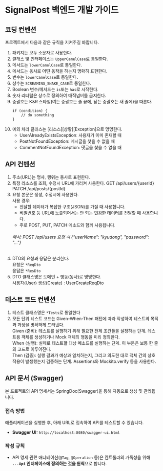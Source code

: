 # SignalPost 백엔드 개발 가이드

## 코딩 컨벤션
프로젝트에서 다음과 같은 규칙을 지켜주길 바랍니다.
1. 패키지는 모두 소문자로 사용한다.
2. 클래스 및 인터페이스는 `UpperCamelCase`로 통일한다.
3. 메서드는 `lowerCamelCase`로 통일한다.
4. 메서드는 동사로 어떤 동작을 하는지 명확히 표현한다.
5. 변수는 `lowerCamelCase`로 통일한다.
6. 상수는 `SCREAMING_SNAKE_CASE`로 통일한다.
7. Boolean 변수/메서드는 `is`또는 `has`로 시작한다. 
8. 숫자 리터럴은 상수로 정의하여 매직넘버를 금지한다.  
9. 중괄호는 K&R 스타일(여는 중괄호는 줄 끝에, 닫는 중괄호는 새 줄에)을 따른다.
    ```
    if (condition) {
        // do something
    }
    ```
10. 예외 처리 클래스는 [리소스][상황][Exception]으로 명명한다.
    - UserAlreadyExistsException: 사용자가 이미 존재할 때
    - PostNotFoundException: 게시글을 찾을 수 없을 때
    - CommentNotFoundException: 댓글을 찾을 수 없을 때

## API 컨벤션
1. 주소(URL)는 명사, 행위는 동사로 표현한다.
2. 특정 리소스를 조회, 수정시 URL에 가리켜 사용한다.
   GET /api/users/{userId}
   PATCH /api/posts/{postId}
3. 요청 본문은 생성, 수정시에 사용한다.  
   사용 경우:
    - 전달할 데이터가 복잡한 구조(JSON)를 가질 때 사용합니다.
    - 비밀번호 등 URL에 노출되어서는 안 되는 민감한 데이터를 전달할 때 사용합니다.
    - 주로 POST, PUT, PATCH 메소드와 함께 사용됩니다.
    ###### 예시: POST /api/users 요청 시 {"userName": "kyudong", "password": "..."}
4. DTO의 요청과 응답은 분리한다.  
   요청은 `*ReqDto`  
   응답은 `*ResDto`
5. DTO 클래스명은 도메인 + 행동(동사)로 명명한다.  
   사용자(User) 생성(Create) : UserCreateReqDto

## 테스트 코드 컨벤션
1. 테스트 클래스명은 `*Tests`로 통일한다 
2. 모든 단위 테스트 코드는 Given-When-Then 패턴에 따라 작성하여 테스트의 목적과 과정을 명확하게 드러낸다.  
    Given (준비): 테스트를 실행하기 위해 필요한 전제 조건들을 설정하는 단계. 테스트용 객체를 생성하거나 Mock 객체의 행동을 미리 정의한다.  
    When (실행): 실제로 테스트할 대상 메소드를 실행하는 단계. 이 부분은 보통 한 줄의 코드로 이루어진다.  
    Then (검증): 실행 결과가 예상과 일치하는지, 그리고 의도한 대로 객체 간의 상호작용이 발생했는지 검증하는 단계. Assertions와 Mockito.verify 등을 사용한다.

## API 문서 (Swagger)
본 프로젝트의 API 명세서는 SpringDoc(Swagger)을 통해 자동으로 생성 및 관리됩니다.

### 접속 방법
애플리케이션을 실행한 후, 아래 URL로 접속하여 API를 테스트할 수 있습니다.
- **Swagger UI:** `http://localhost:8080/swagger-ui.html`

### 작성 규칙
- API 명세 관련 애너테이션(`@Tag`, `@Operation` 등)은 컨트롤러의 가독성을 위해 **`...Api` 인터페이스에 정의하는 것을 원칙**으로 합니다.